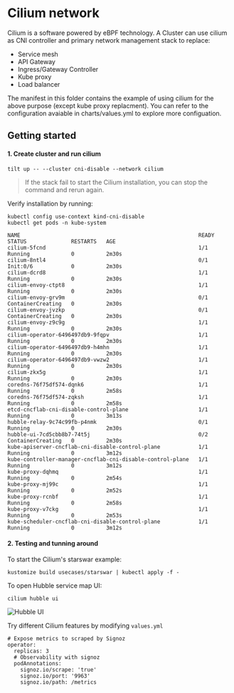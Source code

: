 # Cilium network


Cilium is a software powered by eBPF technology. A Cluster can use cilium as CNI controller and primary network management stack to replace:
- Service mesh
- API Gateway 
- Ingress/Gateway Controller
- Kube proxy
- Load balancer

The manifest in this folder contains the example of using cilium for the above purpose (except kube proxy replacment). You can refer to the configuration avaiable in charts/values.yml to explore more configuation.


## Getting started

#### 1. Create cluster and run cilium

```shell
tilt up -- --cluster cni-disable --network cilium
```

> If the stack fail to start the Cilium installation, you can stop the command and rerun again.

Verify installation by running:

```shell
kubectl config use-context kind-cni-disable
kubectl get pods -n kube-system

NAME                                                        READY   STATUS              RESTARTS   AGE
cilium-5fcnd                                                1/1     Running             0          2m30s
cilium-8ntl4                                                0/1     Init:0/6            0          2m30s
cilium-dcrd8                                                1/1     Running             0          2m30s
cilium-envoy-ctpt8                                          1/1     Running             0          2m30s
cilium-envoy-grv9m                                          0/1     ContainerCreating   0          2m30s
cilium-envoy-jvzkp                                          0/1     ContainerCreating   0          2m30s
cilium-envoy-z9c9g                                          1/1     Running             0          2m30s
cilium-operator-6496497db9-9fqpv                            1/1     Running             0          2m30s
cilium-operator-6496497db9-h4mhn                            1/1     Running             0          2m30s
cilium-operator-6496497db9-vwzw2                            1/1     Running             0          2m30s
cilium-zkx5g                                                1/1     Running             0          2m30s
coredns-76f75df574-dqnk6                                    1/1     Running             0          2m58s
coredns-76f75df574-zqksh                                    1/1     Running             0          2m58s
etcd-cncflab-cni-disable-control-plane                      1/1     Running             0          3m13s
hubble-relay-9c74c99fb-p4nmk                                0/1     Running             0          2m30s
hubble-ui-7cd5cbb8b7-74t5j                                  0/2     ContainerCreating   0          2m30s
kube-apiserver-cncflab-cni-disable-control-plane            1/1     Running             0          3m12s
kube-controller-manager-cncflab-cni-disable-control-plane   1/1     Running             0          3m12s
kube-proxy-dqhmq                                            1/1     Running             0          2m54s
kube-proxy-mj99c                                            1/1     Running             0          2m52s
kube-proxy-rcnbf                                            1/1     Running             0          2m58s
kube-proxy-v7ckg                                            1/1     Running             0          2m53s
kube-scheduler-cncflab-cni-disable-control-plane            1/1     Running             0          3m12s
```

#### 2. Testing and tunning around

To start the Cilium's starswar example:
```shell
kustomize build usecases/starswar | kubectl apply -f -
```

To open Hubble service map UI:
```shell
cilium hubble ui
```

![Hubble UI](../../assets/hubble-ui.png)

Try different Cilium features by modifying `values.yml`

```shell
# Expose metrics to scraped by Signoz
operator:
  replicas: 3
  # Observability with signoz
  podAnnotations:
    signoz.io/scrape: 'true'
    signoz.io/port: '9963'
    signoz.io/path: /metrics
```